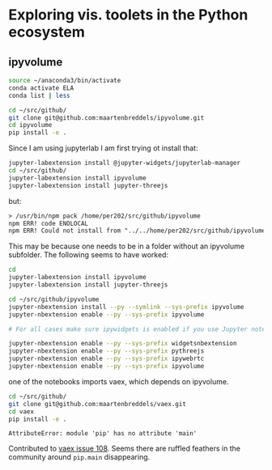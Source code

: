 # Exploring vis. toolets in the Python ecosystem

## ipyvolume

```sh
source ~/anaconda3/bin/activate
conda activate ELA
conda list | less

cd ~/src/github/
git clone git@github.com:maartenbreddels/ipyvolume.git
cd ipyvolume
pip install -e .
```

Since I am using jupyterlab I am first trying ot install that:

```sh
jupyter-labextension install @jupyter-widgets/jupyterlab-manager
cd ~/src/github/
jupyter-labextension install ipyvolume
jupyter-labextension install jupyter-threejs
```

but:

```txt
> /usr/bin/npm pack /home/per202/src/github/ipyvolume
npm ERR! code ENOLOCAL
npm ERR! Could not install from "../../home/per202/src/github/ipyvolume" as it does not contain a package.json file.
```

This may be because one needs to be in a folder without an ipyvolume subfolder. The following seems to have worked:

```sh
cd
jupyter-labextension install ipyvolume
jupyter-labextension install jupyter-threejs
```

```sh
cd ~/src/github/ipyvolume
jupyter-nbextension install --py --symlink --sys-prefix ipyvolume
jupyter-nbextension enable --py --sys-prefix ipyvolume

# For all cases make sure ipywidgets is enabled if you use Jupyter notebook version < 5.3 (using --user instead of --sys-prefix if doing a local install):

jupyter-nbextension enable --py --sys-prefix widgetsnbextension
jupyter-nbextension enable --py --sys-prefix pythreejs
jupyter-nbextension enable --py --sys-prefix ipywebrtc
jupyter-nbextension enable --py --sys-prefix ipyvolume
```

one of the notebooks imports vaex, which depends on ipyvolume.

```sh
cd ~/src/github/
git clone git@github.com:maartenbreddels/vaex.git
cd vaex
pip install -e .
```

`AttributeError: module 'pip' has no attribute 'main'`

Contributed to [vaex issue 108](https://github.com/maartenbreddels/vaex/issues/108#issuecomment-429227289). Seems there are ruffled feathers in the community around `pip.main` disappearing.
